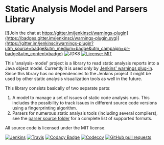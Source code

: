 # Static Analysis Model and Parsers Library

<!---  
[![Jenkins Plugin](https://img.shields.io/jenkins/plugin/v/analysis-model-api.svg)](https://plugins.jenkins.io/warnings)
--->
[![Join the chat at https://gitter.im/jenkinsci/warnings-plugin](https://badges.gitter.im/jenkinsci/warnings-plugin.svg)](https://gitter.im/jenkinsci/warnings-plugin?utm_source=badge&utm_medium=badge&utm_campaign=pr-badge&utm_content=badge)
![JDK8](https://img.shields.io/badge/jdk-8-yellow.svg)
[![License: MIT](https://img.shields.io/badge/license-MIT-yellow.svg)](https://opensource.org/licenses/MIT)

This 'analysis-model' project is a library to read static analysis reports into a Java object model. 
Currently it is used only by [Jenkins' warnings plug-in](https://wiki.jenkins.io/display/JENKINS/Warnings+Plugin). 
Since this library has no dependencies to the Jenkins project it might be used by other static analysis visualization 
tools as well in the future.

This library consists basically of two separate parts:
1. A model to manage a set of issues of static code analysis runs. This includes the possibility to track issues in
 different source code versions using a fingerprinting algorithm. 
2. Parsers for numerous static analysis tools (including several compilers), see the 
 [parser source folder](src/main/java/edu/hm/hafner/analysis/parser) for a complete list of supported formats.

All source code is licensed under the MIT license. 

[![Jenkins](https://ci.jenkins.io/job/Plugins/job/analysis-model/job/master/badge/icon)](https://ci.jenkins.io/job/Plugins/job/analysis-model/job/master/)
[![Travis](https://img.shields.io/travis/jenkinsci/analysis-model.svg?logo=travis&label=travis%20build&logoColor=white)](https://travis-ci.org/jenkinsci/analysis-model)
[![Codacy Badge](https://api.codacy.com/project/badge/Grade/1b96405c72db49eeb0d67486f77f8f75)](https://app.codacy.com/app/uhafner/analysis-model?utm_source=github.com&utm_medium=referral&utm_content=jenkinsci/analysis-model&utm_campaign=Badge_Grade_Dashboard)
[![Codecov](https://img.shields.io/codecov/c/github/jenkinsci/analysis-model.svg)](https://codecov.io/gh/jenkinsci/analysis-model)
[![GitHub pull requests](https://img.shields.io/github/issues-pr/jenkinsci/analysis-model.svg)](https://github.com/jenkinsci/analysis-model/pulls)
